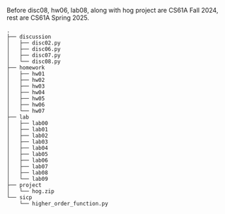 Before disc08, hw06, lab08, along with hog project are CS61A Fall 2024, rest
are CS61A Spring 2025.

```
.
├── discussion
│   ├── disc02.py
│   ├── disc06.py
│   ├── disc07.py
│   └── disc08.py
├── homework
│   ├── hw01
│   ├── hw02
│   ├── hw03
│   ├── hw04
│   ├── hw05
│   ├── hw06
│   └── hw07
├── lab
│   ├── lab00
│   ├── lab01
│   ├── lab02
│   ├── lab03
│   ├── lab04
│   ├── lab05
│   ├── lab06
│   ├── lab07
│   ├── lab08 
│   └── lab09
├── project
│   └── hog.zip
└── sicp
    └── higher_order_function.py
```
